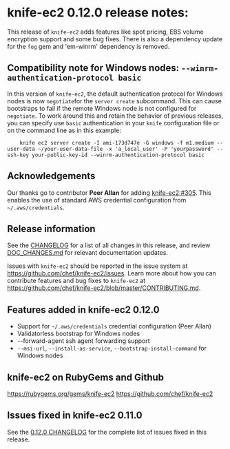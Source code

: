 <!---
This file is reset every time a new release is done. The contents of this file are for the currently unreleased version.

Example Note:

## Example Heading
Details about the thing that changed that needs to get included in the Release Notes in markdown.
-->
# knife-ec2 0.12.0 release notes:

This release of `knife-ec2` adds features like spot pricing, EBS volume encryption support and some bug fixes. There is also a dependency update for the `fog` gem and 'em-winrm' dependency is removed.

## Compatibility note for Windows nodes: `--winrm-authentication-protocol basic`
In this version of `knife-ec2`, the default authentication protocol
for Windows nodes is now `negotiate`for the `server create` subcommand. This can
cause bootstraps to fail if the remote Windows node is not configured
for `negotiate`. To work around this and retain the behavior of
previous releases, you can specify use `basic` authentication in your
`knife` configuration file or on the command line  as in
this example:

        knife ec2 server create -I ami-173d747e -G windows -f m1.medium --user-data ~/your-user-data-file -x 'a_local_user' -P 'yourpassword' --ssh-key your-public-key-id --winrm-authentication-protocol basic

## Acknowledgements
Our thanks go to contributor **Peer Allan** for adding
[knife-ec2:#305](https://github.com/chef/knife-ec2/pull/305). This
enables the use of standard AWS credential configuration from `~/.aws/credentials`.

## Release information

See the [CHANGELOG](https://github.com/chef/knife-ec2/blob/0.12.0/CHANGELOG.md) for a list of all changes in this release, and review
[DOC_CHANGES.md](https://github.com/chef/knife-ec2/blob/0.12.0/DOC_CHANGES.md) for relevant documentation updates.

Issues with `knife-ec2` should be reported in the issue system at
https://github.com/chef/knife-ec2/issues. Learn more about how you can
contribute features and bug fixes to `knife-ec2` at https://github.com/chef/knife-ec2/blob/master/CONTRIBUTING.md.

## Features added in knife-ec2 0.12.0

* Support for `~/.aws/credentials` credential configuration (Peer Allan)
* Validatorless bootstrap for Windows nodes
* --forward-agent ssh agent forwarding support
* `--msi-url`, `--install-as-service`, `--bootstrap-install-command`
  for Windows nodes

## knife-ec2 on RubyGems and Github
https://rubygems.org/gems/knife-ec2
https://github.com/chef/knife-ec2

## Issues fixed in knife-ec2 0.11.0
See the [0.12.0 CHANGELOG](https://github.com/chef/knife-ec2/blob/0.12.0/CHANGELOG.md)
for the complete list of issues fixed in this release.
